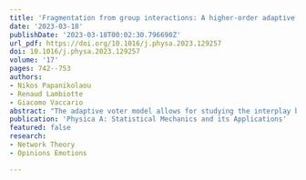 ```yaml
---
title: 'Fragmentation from group interactions: A higher-order adaptive voter model'
date: '2023-03-18'
publishDate: '2023-03-18T00:02:30.796690Z'
url_pdf: https://doi.org/10.1016/j.physa.2023.129257
doi: 10.1016/j.physa.2023.129257
volume: '17'
pages: 742--753
authors:
- Nikos Papanikolaou
- Renaud Lambiotte
- Giacomo Vaccario
abstract: "The adaptive voter model allows for studying the interplay between homophily, the tendency of like-minded individuals to attract each other, and social influence, the tendency for connected individuals to influence each other. However, it relies on graphs, and thus, it only considers pairwise interactions. We develop a minimal extension of the adaptive voter model to hypergraphs to study the interactions of groups of arbitrary sizes using a threshold parameter. We study S-uniform hypergraphs as initial configurations. With numerical simulations, we find new phenomena not found in the counterpart pairwise models, such as the formation of bands in the magnetization and the lack of an equilibrium state. Finally, we develop an analytical model using a sparse hypergraph approximation that accurately predicts the bands' boundaries and height."
publication: 'Physica A: Statistical Mechanics and its Applications'
featured: false
research:
- Network Theory
- Opinions Emotions

---
```

